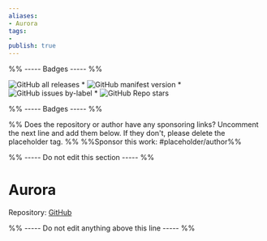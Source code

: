 ```yaml
---
aliases:
- Aurora
tags: 
- 
publish: true
---
```


%% ----- Badges ----- %%

![GitHub all releases](https://img.shields.io/github/downloads/auroral-ui/aurora-obsidian-md/total?color=573E7A&logo=github&style=for-the-badge) * ![GitHub manifest version](https://img.shields.io/github/manifest-json/v/auroral-ui/aurora-obsidian-md?color=573E7A&logo=github&style=for-the-badge) * ![GitHub issues by-label](https://img.shields.io/github/issues/auroral-ui/aurora-obsidian-md/help%20wanted?color=573E7A&logo=github&style=for-the-badge) * ![GitHub Repo stars](https://img.shields.io/github/stars/auroral-ui/aurora-obsidian-md?color=573E7A&logo=github&style=for-the-badge)

%% ----- Badges ----- %%

%% Does the repository or author have any sponsoring links? Uncomment the next line and add them below. If they don't, please delete the placeholder tag. %%
%%Sponsor this work: #placeholder/author%%

%% ----- Do not edit this section ----- %%

# Aurora

Repository: [GitHub](https://github.com/auroral-ui/aurora-obsidian-md)



%% ----- Do not edit anything above this line ----- %% 
